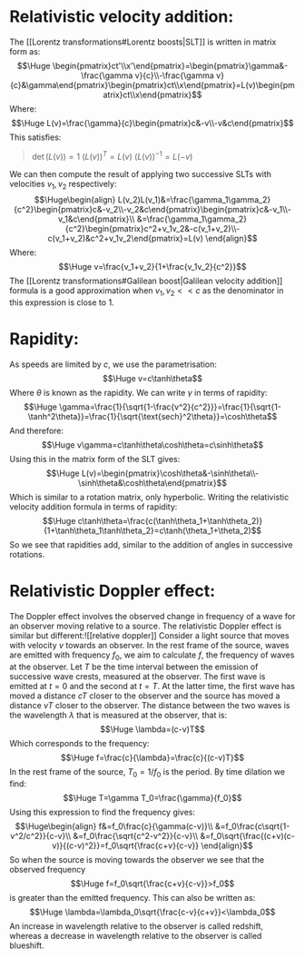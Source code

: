 
# Relativistic velocity addition:

The [[Lorentz transformations#Lorentz boosts|SLT]] is written in matrix form as:$$\Huge \begin{pmatrix}ct'\\x'\end{pmatrix}=\begin{pmatrix}\gamma&-\frac{\gamma v}{c}\\-\frac{\gamma v}{c}&\gamma\end{pmatrix}\begin{pmatrix}ct\\x\end{pmatrix}=L(v)\begin{pmatrix}ct\\x\end{pmatrix}$$Where:$$\Huge L(v)=\frac{\gamma}{c}\begin{pmatrix}c&-v\\-v&c\end{pmatrix}$$This satisfies:
> $\det(L(v))=1$
> $(L(v))^T=L(v)$
> $(L(v))^{-1}=L(-v)$

We can then compute the result of applying two successive SLTs with velocities $v_1,v_2$ respectively:$$\Huge\begin{align}
L(v_2)L(v_1)&=\frac{\gamma_1\gamma_2}{c^2}\begin{pmatrix}c&-v_2\\-v_2&c\end{pmatrix}\begin{pmatrix}c&-v_1\\-v_1&c\end{pmatrix}\\
&=\frac{\gamma_1\gamma_2}{c^2}\begin{pmatrix}c^2+v_1v_2&-c(v_1+v_2)\\-c(v_1+v_2)&c^2+v_1v_2\end{pmatrix}=L(v)
\end{align}$$Where:$$\Huge v=\frac{v_1+v_2}{1+\frac{v_1v_2}{c^2}}$$The [[Lorentz transformations#Galilean boost|Galilean velocity addition]] formula is a good approximation when $v_1,v_2<<c$ as the denominator in this expression is close to $1$.

# Rapidity:

As speeds are limited by $c$, we use the parametrisation:$$\Huge v=c\tanh\theta$$Where $\theta$ is known as the rapidity. We can write $\gamma$ in terms of rapidity:$$\Huge \gamma=\frac{1}{\sqrt{1-\frac{v^2}{c^2}}}=\frac{1}{\sqrt{1-\tanh^2\theta}}=\frac{1}{\sqrt{\text{sech}^2\theta}}=\cosh\theta$$And therefore:$$\Huge v\gamma=c\tanh\theta\cosh\theta=c\sinh\theta$$Using this in the matrix form of the SLT gives:$$\Huge L(v)=\begin{pmatrix}\cosh\theta&-\sinh\theta\\-\sinh\theta&\cosh\theta\end{pmatrix}$$Which is similar to a rotation matrix, only hyperbolic. Writing the relativistic velocity addition formula in terms of rapidity:$$\Huge c\tanh\theta=\frac{c(\tanh\theta_1+\tanh\theta_2)}{1+\tanh\theta_1\tanh\theta_2}=c\tanh(\theta_1+\theta_2)$$So we see that rapidities add, similar to the addition of angles in successive rotations.

# Relativistic Doppler effect:

The Doppler effect involves the observed change in frequency of a wave for an observer moving relative to a source. The relativistic Doppler effect is similar but different:![[relative doppler]]
Consider a light source that moves with velocity $v$ towards an observer. In the rest frame of the source, waves are emitted with frequency $f_0$, we aim to calculate $f$, the frequency of waves at the observer. Let $T$ be the time interval between the emission of successive wave crests, measured at the observer. The first wave is emitted at $t=0$ and the second at $t=T$. At the latter time, the first wave has moved a distance $cT$ closer to the observer and the source has moved a distance $vT$ closer to the observer. The distance between the two waves is the wavelength $\lambda$ that is measured at the observer, that is:$$\Huge \lambda=(c-v)T$$Which corresponds to the frequency:$$\Huge f=\frac{c}{\lambda}=\frac{c}{(c-v)T}$$
In the rest frame of the source, $T_0=1/f_0$ is the period. By time dilation we find:$$\Huge T=\gamma T_0=\frac{\gamma}{f_0}$$Using this expression to find the frequency gives:$$\Huge\begin{align}
f&=f_0\frac{c}{\gamma(c-v)}\\
&=f_0\frac{c\sqrt{1-v^2/c^2}}{c-v}\\
&=f_0\frac{\sqrt{c^2-v^2}}{c-v}\\
&=f_0\sqrt{\frac{(c+v)(c-v)}{(c-v)^2}}=f_0\sqrt{\frac{c+v}{c-v}}
\end{align}$$So when the source is moving towards the observer we see that the observed frequency$$\Huge f=f_0\sqrt{\frac{c+v}{c-v}}>f_0$$is greater than the emitted frequency. This can also be written as:$$\Huge \lambda=\lambda_0\sqrt{\frac{c-v}{c+v}}<\lambda_0$$An increase in wavelength relative to the observer is called redshift, whereas a decrease in wavelength relative to the observer is called blueshift.